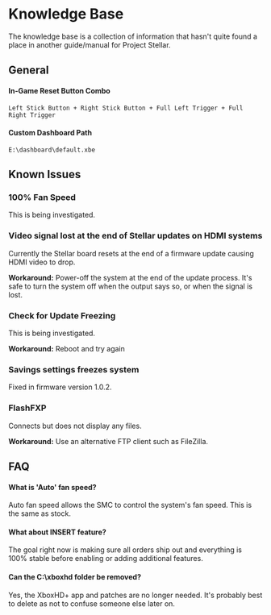 # Knowledge Base 
The knowledge base is a collection of information that hasn't quite found a place in another guide/manual for Project Stellar.

## General
#### In-Game Reset Button Combo
``Left Stick Button + Right Stick Button + Full Left Trigger + Full Right Trigger``

#### Custom Dashboard Path
``E:\dashboard\default.xbe``

## Known Issues
### 100% Fan Speed
This is being investigated.

### Video signal lost at the end of Stellar updates on HDMI systems
Currently the Stellar board resets at the end of a firmware update causing HDMI video to drop. 

**Workaround:** Power-off the system at the end of the update process. It's safe to turn the system off when the output says so, or when the signal is lost.

### Check for Update Freezing
This is being investigated.

**Workaround:** Reboot and try again

### Savings settings freezes system
Fixed in firmware version 1.0.2.

### FlashFXP
Connects but does not display any files.

**Workaround:** Use an alternative FTP client such as FileZilla.

## FAQ

#### What is 'Auto' fan speed?
Auto fan speed allows the SMC to control the system's fan speed. This is the same as stock.

#### What about INSERT feature?
The goal right now is making sure all orders ship out and everything is 100% stable before enabling or adding additional features.

#### Can the C:\xboxhd folder be removed?
Yes, the XboxHD+ app and patches are no longer needed. It's probably best to delete as not to confuse someone else later on.
